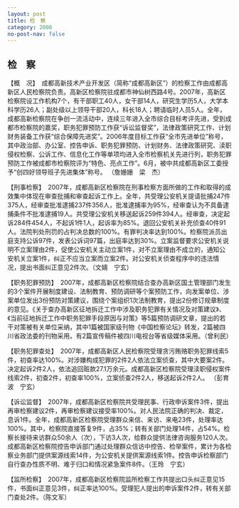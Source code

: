 ```yaml
---
layout: post
title: 检　察
category: 2008
no-post-nav: false
---
```


##  检　察

【概　况】　成都高新技术产业开发区（简称“成都高新区”）的检察工作由成都高新区人民检察院负责。高新区检察院驻成都市神仙树西路4号。2007年，高新区检察院设工作机构7个，有干部职工40人，女干部14人，研究生学历5人，大学本科学历26人；副处级以上领导干部20人，科长18人；聘请临时人员5人。全年，成都高新检察院在争创一流活动中，连续三年进入全市综合目标考评先进，受到成都市检察院的嘉奖，职务犯罪预防工作获“诉讼监督奖”，法律政策研究工作、计划财务装备工作获“综合保障先进奖”。2006年度目标工作获“全市先进单位”称号，其中政治部、办公室、控告申诉、职务犯罪预防、计划财务、法律政策研究、渎职侵权检察、公诉工作、信息化工作等单项均进入全市检察机关先进行列，职务犯罪预防工作被成都市检察院评为“特色、亮点工作”。6月，被中共成都高新区工委授予“创四好领导班子先进集体”称号。
（詹姗姗　梁　杰）
 
【刑事检察】　2007年，成都高新区检察院在刑事检察方面所做的工作和取得的成效集中体现在审查批捕和审查起诉工作上。全年，共受理公安机关提请批捕247件375人，经审查批准逮捕237件356人，批准逮捕率为95%，经审查认为不具备逮捕条件不批准逮捕19人。共受理公安机关移送起诉259件394人。经审查，决定起诉284件454人，不起诉1件1人，起诉率为85%。退回公安机关补充侦查40件91人。法院判处刑罚的占判决总数的100%。有罪判决率达到100%。检察院派员出庭支持公诉97件，发表公诉词97篇，出庭率达到30%。立案监督要求公安机关说明不立案理由2件，促使公安机关主动立案1件，对不立案理由不成立的，通知公安机关立案1件，纠正不应当立案而立案2件。对公安机关侦查程序中的违法情况，提出书面纠正意见2件次。（文婧　宁玄）
 
【职务犯罪预防】　2007年，成都高新区检察院结合查办高新区国土管理部门发生的3个案件开展制度建设、法制教育、预防调研等个案预防工作，向发案单位、涉案单位发出3份预防对策建议，围绕个案组织1次法制教育，提出2份修订规章制度的意见。《关于查办高新区征地拆迁工作中涉及职务犯罪有关情况及对策建议》、《当前征地拆迁工作中职务犯罪手段原因与对策》等5篇预防调研文章，提出的若干对策被有关单位采纳，其中1篇被国家级刊物《中国检察论坛》转发，2篇被四川省政法委的刊物采用。有2篇宣传稿件被四川电视台等省级媒体采用。（曾利民）
 
【职务犯罪查处】　2007年，成都高新区人民检察院受理贪污贿赂职务犯罪线索5件，初查率达100%。对涉嫌构成犯罪的2件2人依法立案侦查，其中大要案2件。决定起诉2件2人，依法追回赃款27.1万余元。成都高新区检察院受理渎职侵权案件线索2件，初查2件，初查率100%，立案侦查2件2人，移送起诉2件2人。
（彭育波　宁玄）
 
【诉讼监督】　2007年，成都高新区检察院共受理民事、行政申诉案件3件，提出再审检察建议2件，再审检察建议接受率100%。对人民法院正确的判决、裁定，息诉1件。全年，成都高新区检察院受理群众来信、来访、来电23件，处理率达100%。其中，检察院直接答复9件，占35%；转有关部门处理14件，占54%。检察长接待来访群众50余人（次），下访3人次，给群众提供法律咨询服务120人次。成都高新区检察院控告申诉部门通过处理群众信访中控告、检举案件，累计为各检察业务部门提供案源线索14件，为公安机关提供案源线索1件。控告申诉检察部门自行查办性质不明、难于归口和情况紧急案件8件。（王玲　宁玄）
 
【监所检察】　2007年，成都高新区检察院监所检察工作共提出口头纠正意见15件，书面纠正意见3件，纠正率达100%。受理犯人提出的申诉案件2件，转有关部门查处2件。（陈文军）
 